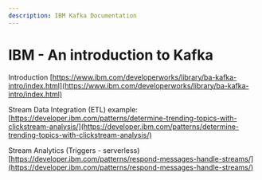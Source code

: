 ```yaml
---
description: IBM Kafka Documentation
---
```


# IBM - An introduction to Kafka

Introduction [https://www.ibm.com/developerworks/library/ba-kafka-intro/index.html](https://www.ibm.com/developerworks/library/ba-kafka-intro/index.html)

Stream Data Integration \(ETL\) example: [https://developer.ibm.com/patterns/determine-trending-topics-with-clickstream-analysis/](https://developer.ibm.com/patterns/determine-trending-topics-with-clickstream-analysis/)

Stream Analytics \(Triggers - serverless\) [https://developer.ibm.com/patterns/respond-messages-handle-streams/](https://developer.ibm.com/patterns/respond-messages-handle-streams/)


